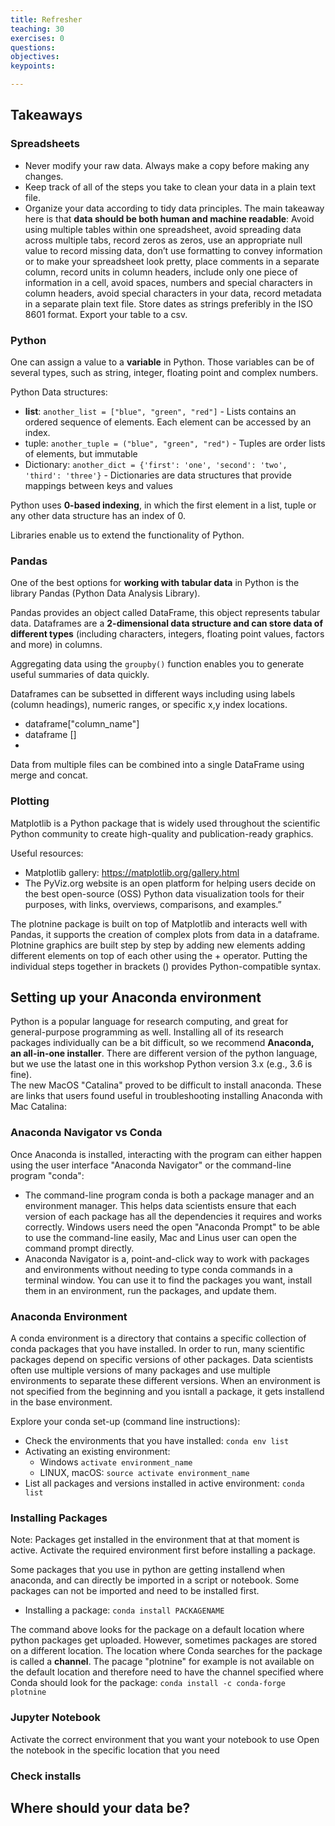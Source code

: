 ```yaml
---
title: Refresher
teaching: 30
exercises: 0 
questions:
objectives:
keypoints:

---
```


## Takeaways

### Spreadsheets

* Never modify your raw data. Always make a copy before making any changes.  
* Keep track of all of the steps you take to clean your data in a plain text file.  
* Organize your data according to tidy data principles. The main takeaway here is that **data should be both human and machine readable**: Avoid using multiple tables within one spreadsheet, avoid spreading data across multiple tabs, record zeros as zeros,
use an appropriate null value to record missing data, don’t use formatting to convey information or to make your spreadsheet look pretty, place comments in a separate column,
record units in column headers, include only one piece of information in a cell, avoid spaces, numbers and special characters in column headers, avoid special characters in your data, record metadata in a separate plain text file. Store dates as strings preferibly in the ISO 8601 format. Export your table to a csv.  

  
### Python
One can assign a value to a **variable** in Python. Those variables can be of several types, such as string, integer, floating point and complex numbers.  
  
Python Data structures:  
 * **list**: `another_list = ["blue", "green", "red"]` - Lists contains an ordered sequence of elements. Each element can be accessed by an index. 
 * tuple: `another_tuple = ("blue", "green", "red")` - Tuples are order lists of elements, but immutable
 * Dictionary: `another_dict = {'first': 'one', 'second': 'two', 'third': 'three'}` - Dictionaries are data structures that provide mappings between keys and values
 
Python uses **0-based indexing**, in which the first element in a list, tuple or any other data structure has an index of 0. 
 
Libraries enable us to extend the functionality of Python.  

### Pandas
One of the best options for **working with tabular data** in Python is the library Pandas (Python Data Analysis Library).  
  
Pandas provides an object called DataFrame, this object represents tabular data. Dataframes are a **2-dimensional data structure and can store data of different types** (including characters, integers, floating point values, factors and more) in columns.  
  
Aggregating data using the `groupby()` function enables you to generate useful summaries of data quickly.  
  
Dataframes can be subsetted in different ways including using labels (column headings), numeric ranges, or specific x,y index locations.  
* dataframe["column_name"]
* dataframe []
* 

Data from multiple files can be combined into a single DataFrame using merge and concat.

### Plotting
Matplotlib is a Python package that is widely used throughout the scientific Python community to create high-quality and publication-ready graphics.  
  
Useful resources:  
* Matplotlib gallery: https://matplotlib.org/gallery.html  
* The PyViz.org website is an open platform for helping users decide on the best open-source (OSS) Python data visualization tools for their purposes, with links, overviews, comparisons, and examples.”  

The plotnine package is built on top of Matplotlib and interacts well with Pandas, it supports the creation of complex plots from data in a dataframe. Plotnine graphics are built step by step by adding new elements adding different elements on top of each other using the + operator. Putting the individual steps together in brackets () provides Python-compatible syntax.


## Setting up your Anaconda environment
Python is a popular language for research computing, and great for general-purpose programming as well. Installing all of its research packages individually can be a bit difficult, so we recommend **Anaconda, an all-in-one installer**. There are different version of the python language, but we use the latast one in this workshop Python version 3.x (e.g., 3.6 is fine).  
The new MacOS "Catalina" proved to be difficult to install anaconda. These are links that users found useful in troubleshooting installing Anaconda with Mac Catalina: 


### Anaconda Navigator vs Conda
Once Anaconda is installed, interacting with the program can either happen using the user interface "Anaconda Navigator" or the command-line program "conda":
* The command-line program conda is both a package manager and an environment manager. This helps data scientists ensure that each version of each package has all the dependencies it requires and works correctly. Windows users need the open "Anaconda Prompt" to be able to use the command-line easily, Mac and Linus user can open the command prompt directly.
* Anaconda Navigator is a, point-and-click way to work with packages and environments without needing to type conda commands in a terminal window. You can use it to find the packages you want, install them in an environment, run the packages, and update them.


### Anaconda Environment
A conda environment is a directory that contains a specific collection of conda packages that you have installed. In order to run, many scientific packages depend on specific versions of other packages. Data scientists often use multiple versions of many packages and use multiple environments to separate these different versions. When an environment is not specified from the beginning and you isntall a package, it gets installend in the base environment.

Explore your conda set-up (command line instructions): 

* Check the environments that you have installed: `conda env list`
* Activating an existing environment: 
  * Windows `activate environment_name`
  * LINUX, macOS: `source activate environment_name`
* List all packages and versions installed in active environment: `conda list`

### Installing Packages
Note: Packages get installed in the environment that at that moment is active. Activate the required environment first before installing a package.  
  
Some packages that you use in python are getting installend when anaconda, and can directly be imported in a script or notebook. Some packages can not be imported and need to be installed first.   
  
* Installing a package: `conda install PACKAGENAME`  

The command above looks for the package on a default location where python packages get uploaded. However, sometimes packages are stored on a different location. The location where Conda searches for the package is called a **channel**. The pacage "plotnine" for example is not available on the default location and therefore need to have the channel specified where Conda should look for the package: `conda install -c conda-forge plotnine`


### Jupyter Notebook
Activate the correct environment that you want your notebook to use
Open the notebook in the specific location that you need

### Check installs

## Where should your data be?
